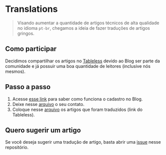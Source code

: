 # Translations

> Visando aumentar a quantidade de artigos técnicos de alta qualidade no idioma `pt-br`, chegamos a ideia de fazer traduções de artigos gringos.

## Como participar

Decidimos compartilhar os artigos no [Tableless](http://tableless.com.br) devido ao Blog ser parte da comunidade e já possuir uma boa quantidade de leitores (inclusive nós mesmos).

## Passo a passo

1. Acesse [esse link](http://tableless.com.br/seja-um-autor/) para saber como funciona o cadastro no Blog.
2. Deixe nesse [arquivo](/projects/translations/contributors.md) o seu contato.
3. Coloque nesse [arquivo](/projects/translations/translated.md) os artigos que foram traduzidos (link do Tableless).

## Quero sugerir um artigo

Se você deseja sugerir uma tradução de artigo, basta abrir uma [issue](https://github.com/femug-abc/femug-abc/issues) nesse repositório.
